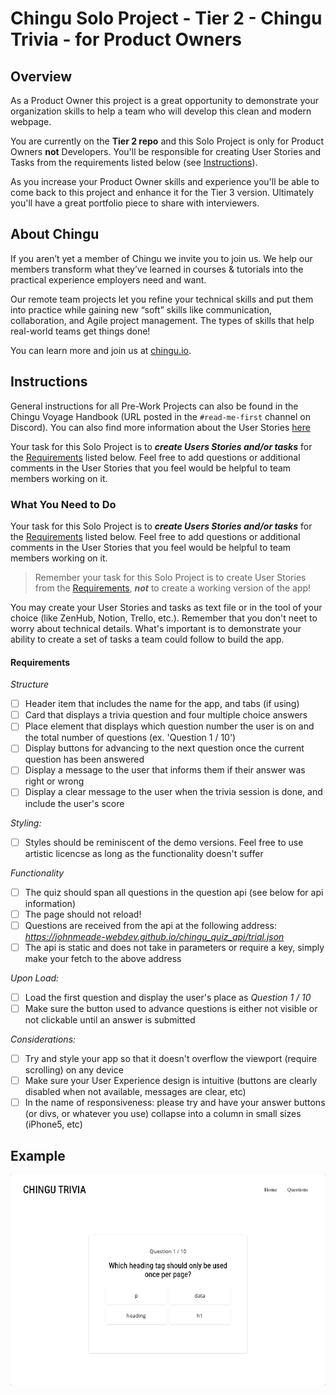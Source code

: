 # Chingu Solo Project - Tier 2 - Chingu Trivia - for Product Owners

## Overview 

As a Product Owner this project is a great opportunity to demonstrate your 
organization skills to help a team who will develop this clean and modern 
webpage. 

You are currently on the **Tier 2 repo** and this Solo Project is only for 
Product Owners **not** Developers. You'll be responsible for creating User 
Stories and Tasks from the requirements listed below 
(see [Instructions](#instructions)).

As you increase your Product Owner skills and experience you'll be able to 
come back to this project and enhance it for the Tier 3 version. Ultimately 
you'll have a great portfolio piece to share with interviewers.
## About Chingu

If you aren’t yet a member of Chingu we invite you to join us. We help our 
members transform what they’ve learned in courses & tutorials into the 
practical experience employers need and want.

Our remote team projects let you refine your technical skills and put them 
into practice while gaining new “soft” skills like communication, 
collaboration, and Agile project management. The types of skills that 
help real-world teams get things done!

You can learn more and join us at [chingu.io](https://chingu.io).

## Instructions

General instructions for all Pre-Work Projects can also be found in the Chingu 
Voyage Handbook (URL posted in the `#read-me-first` channel on Discord). You 
can also find more information about the User Stories 
[here](https://docs.chingu.io/projres/agile101#building-the-backlog)

Your task for this Solo Project is to **_create Users Stories and/or tasks_** 
for the [Requirements](#requirements) listed below.
Feel free to add questions or additional comments in the User Stories that you 
feel would be helpful to team members working on it.

### What You Need to Do

Your task for this Solo Project is to **_create Users Stories and/or tasks_** 
for the [Requirements](#requirements) listed below.
Feel free to add questions or additional comments in the User Stories that you 
feel would be helpful to team members working on it.

> Remember your task for this Solo Project is to create User Stories from 
the [Requirements](#requirements), **_not_** to create a working version of 
the app!

You may create your User Stories and tasks as text file or in the tool of your 
choice (like ZenHub, Notion, Trello, etc.). Remember that you don't neet to 
worry about technical details. What's important is to demonstrate your ability 
to create a set of tasks a team could follow to build the app.

#### Requirements

*Structure*

- [ ] Header item that includes the name for the app, and tabs (if using)
- [ ] Card that displays a trivia question and four multiple choice answers
- [ ] Place element that displays which question number the user is on and the total number of questions (ex. 'Question 1 / 10')
- [ ] Display buttons for advancing to the next question once the current question has been answered
- [ ] Display a message to the user that informs them if their answer was right or wrong
- [ ] Display a clear message to the user when the trivia session is done, and include the user's score

*Styling:*

- [ ] Styles should be reminiscent of the demo versions. Feel free to use artistic licencse as long as the functionality doesn't suffer 

*Functionality*

- [ ] The quiz should span all questions in the question api (see below for api information)
- [ ] The page should not reload!
- [ ] Questions are received from the api at the following address: *https://johnmeade-webdev.github.io/chingu_quiz_api/trial.json*
- [ ] The api is static and does not take in parameters or require a key, simply make your fetch to the above address

*Upon Load:*

- [ ] Load the first question and display the user's place as *Question 1 / 10*
- [ ] Make sure the button used to advance questions is either not visible or not clickable until an answer is submitted

*Considerations:*

- [ ] Try and style your app so that it doesn't overflow the viewport (require scrolling) on any device
- [ ] Make sure your User Experience design is intuitive (buttons are clearly disabled when not available, messages are clear, etc)
- [ ] In the name of responsiveness: please try and have your answer buttons (or divs, or whatever you use) collapse into a column in small sizes (iPhone5, etc)

## Example

![](./assets/chingu_trivia.gif)
